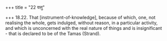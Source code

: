 +++
title = "22 यत्तु"

+++
18.22. That \[instrument-of-knowledge\], because of which, one, not
realising the whole, gets indulged, without reason, in a particular
activity, and which is unconcerned with the real nature of things and is
insignificant - that is declared to be of the Tamas (Strand).
